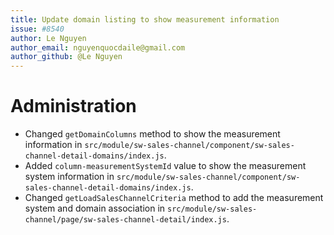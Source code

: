 ```yaml
---
title: Update domain listing to show measurement information
issue: #8540
author: Le Nguyen
author_email: nguyenquocdaile@gmail.com
author_github: @Le Nguyen
---
```

# Administration
* Changed `getDomainColumns` method to show the measurement information in `src/module/sw-sales-channel/component/sw-sales-channel-detail-domains/index.js`.
* Added `column-measurementSystemId` value to show the measurement system information in `src/module/sw-sales-channel/component/sw-sales-channel-detail-domains/index.js`.
* Changed `getLoadSalesChannelCriteria` method to add the measurement system and domain association in `src/module/sw-sales-channel/page/sw-sales-channel-detail/index.js`.
